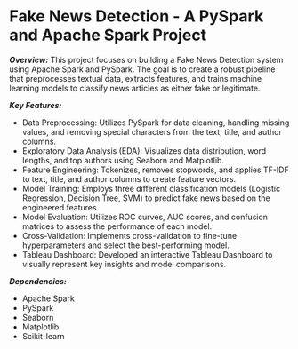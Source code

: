 # Fake News Detection - A PySpark and Apache Spark Project

***Overview:***
This project focuses on building a Fake News Detection system using Apache Spark and PySpark. The goal is to create a robust pipeline that preprocesses textual data, extracts features, and trains machine learning models to classify news articles as either fake or legitimate.

***Key Features:***
- Data Preprocessing: Utilizes PySpark for data cleaning, handling missing values, and removing special characters from the text, title, and author columns.
- Exploratory Data Analysis (EDA): Visualizes data distribution, word lengths, and top authors using Seaborn and Matplotlib.
- Feature Engineering: Tokenizes, removes stopwords, and applies TF-IDF to text, title, and author columns to create feature vectors.
- Model Training: Employs three different classification models (Logistic Regression, Decision Tree, SVM) to predict fake news based on the engineered features.
- Model Evaluation: Utilizes ROC curves, AUC scores, and confusion matrices to assess the performance of each model.
- Cross-Validation: Implements cross-validation to fine-tune hyperparameters and select the best-performing model.
- Tableau Dashboard: Developed an interactive Tableau Dashboard to visually represent key insights and model comparisons.

***Dependencies:***
- Apache Spark
- PySpark
- Seaborn
- Matplotlib
- Scikit-learn
